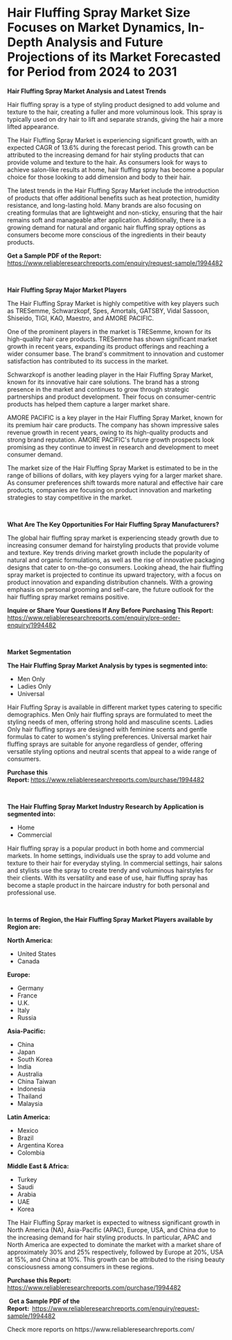 <p><h1>Hair Fluffing Spray Market Size Focuses on Market Dynamics, In-Depth Analysis and Future Projections of its Market Forecasted for Period from 2024 to 2031</h1></p><p><strong>Hair Fluffing Spray Market Analysis and Latest Trends</strong></p>
<p><p>Hair fluffing spray is a type of styling product designed to add volume and texture to the hair, creating a fuller and more voluminous look. This spray is typically used on dry hair to lift and separate strands, giving the hair a more lifted appearance. </p><p>The Hair Fluffing Spray Market is experiencing significant growth, with an expected CAGR of 13.6% during the forecast period. This growth can be attributed to the increasing demand for hair styling products that can provide volume and texture to the hair. As consumers look for ways to achieve salon-like results at home, hair fluffing spray has become a popular choice for those looking to add dimension and body to their hair.</p><p>The latest trends in the Hair Fluffing Spray Market include the introduction of products that offer additional benefits such as heat protection, humidity resistance, and long-lasting hold. Many brands are also focusing on creating formulas that are lightweight and non-sticky, ensuring that the hair remains soft and manageable after application. Additionally, there is a growing demand for natural and organic hair fluffing spray options as consumers become more conscious of the ingredients in their beauty products.</p></p>
<p><strong>Get a Sample PDF of the Report:&nbsp;</strong> <a href="https://www.reliableresearchreports.com/enquiry/request-sample/1994482">https://www.reliableresearchreports.com/enquiry/request-sample/1994482</a></p>
<p>&nbsp;</p>
<p><strong>Hair Fluffing Spray Major Market Players</strong></p>
<p><p>The Hair Fluffing Spray Market is highly competitive with key players such as TRESemme, Schwarzkopf, Spes, Amortals, GATSBY, Vidal Sassoon, Shiseido, TIGI, KAO, Maestro, and AMORE PACIFIC. </p><p>One of the prominent players in the market is TRESemme, known for its high-quality hair care products. TRESemme has shown significant market growth in recent years, expanding its product offerings and reaching a wider consumer base. The brand's commitment to innovation and customer satisfaction has contributed to its success in the market.</p><p>Schwarzkopf is another leading player in the Hair Fluffing Spray Market, known for its innovative hair care solutions. The brand has a strong presence in the market and continues to grow through strategic partnerships and product development. Their focus on consumer-centric products has helped them capture a larger market share.</p><p>AMORE PACIFIC is a key player in the Hair Fluffing Spray Market, known for its premium hair care products. The company has shown impressive sales revenue growth in recent years, owing to its high-quality products and strong brand reputation. AMORE PACIFIC's future growth prospects look promising as they continue to invest in research and development to meet consumer demand.</p><p>The market size of the Hair Fluffing Spray Market is estimated to be in the range of billions of dollars, with key players vying for a larger market share. As consumer preferences shift towards more natural and effective hair care products, companies are focusing on product innovation and marketing strategies to stay competitive in the market.</p></p>
<p>&nbsp;</p>
<p><strong>What Are The Key Opportunities For Hair Fluffing Spray Manufacturers?</strong></p>
<p><p>The global hair fluffing spray market is experiencing steady growth due to increasing consumer demand for hairstyling products that provide volume and texture. Key trends driving market growth include the popularity of natural and organic formulations, as well as the rise of innovative packaging designs that cater to on-the-go consumers. Looking ahead, the hair fluffing spray market is projected to continue its upward trajectory, with a focus on product innovation and expanding distribution channels. With a growing emphasis on personal grooming and self-care, the future outlook for the hair fluffing spray market remains positive.</p></p>
<p><strong>Inquire or Share Your Questions If Any Before Purchasing This Report:</strong> <a href="https://www.reliableresearchreports.com/enquiry/pre-order-enquiry/1994482">https://www.reliableresearchreports.com/enquiry/pre-order-enquiry/1994482</a></p>
<p>&nbsp;</p>
<p><strong>Market Segmentation</strong></p>
<p><strong>The Hair Fluffing Spray Market Analysis by types is segmented into:</strong></p>
<p><ul><li>Men Only</li><li>Ladies Only</li><li>Universal</li></ul></p>
<p><p>Hair Fluffing Spray is available in different market types catering to specific demographics. Men Only hair fluffing sprays are formulated to meet the styling needs of men, offering strong hold and masculine scents. Ladies Only hair fluffing sprays are designed with feminine scents and gentle formulas to cater to women's styling preferences. Universal market hair fluffing sprays are suitable for anyone regardless of gender, offering versatile styling options and neutral scents that appeal to a wide range of consumers.</p></p>
<p><strong>Purchase this Report:&nbsp;</strong><a href="https://www.reliableresearchreports.com/purchase/1994482">https://www.reliableresearchreports.com/purchase/1994482</a></p>
<p>&nbsp;</p>
<p><strong>The Hair Fluffing Spray Market Industry Research by Application is segmented into:</strong></p>
<p><ul><li>Home</li><li>Commercial</li></ul></p>
<p><p>Hair fluffing spray is a popular product in both home and commercial markets. In home settings, individuals use the spray to add volume and texture to their hair for everyday styling. In commercial settings, hair salons and stylists use the spray to create trendy and voluminous hairstyles for their clients. With its versatility and ease of use, hair fluffing spray has become a staple product in the haircare industry for both personal and professional use.</p></p>
<p>&nbsp;</p>
<p><strong>In terms of Region, the Hair Fluffing Spray Market Players available by Region are:</strong></p>
<p>
    <p> <strong> North America: </strong>
        <ul>
            <li>United States</li>
            <li>Canada</li>
        </ul>
        </p> 
    <p> <strong> Europe: </strong>
        <ul>
            <li>Germany</li>
            <li>France</li>
            <li>U.K.</li>
            <li>Italy</li>
            <li>Russia</li>
        </ul>
        </p> 
    <p> <strong> Asia-Pacific: </strong>
        <ul>
            <li>China</li>
            <li>Japan</li>
            <li>South Korea</li>
            <li>India</li>
            <li>Australia</li>
            <li>China Taiwan</li>
            <li>Indonesia</li>
            <li>Thailand</li>
            <li>Malaysia</li>
        </ul>
        </p> 
    <p> <strong> Latin America: </strong>
        <ul>
            <li>Mexico</li>
            <li>Brazil</li>
            <li>Argentina Korea</li>
            <li>Colombia</li>
        </ul>
        </p> 
    <p> <strong> Middle East & Africa: </strong>
        <ul>
            <li>Turkey</li>
            <li>Saudi</li>
            <li>Arabia</li>
            <li>UAE</li>
            <li>Korea</li>
        </ul>
    </p>
    </p>
<p><p>The Hair Fluffing Spray market is expected to witness significant growth in North America (NA), Asia-Pacific (APAC), Europe, USA, and China due to the increasing demand for hair styling products. In particular, APAC and North America are expected to dominate the market with a market share of approximately 30% and 25% respectively, followed by Europe at 20%, USA at 15%, and China at 10%. This growth can be attributed to the rising beauty consciousness among consumers in these regions.</p></p>
<p><strong>Purchase this Report: </strong><a href="https://www.reliableresearchreports.com/purchase/1994482">https://www.reliableresearchreports.com/purchase/1994482</a></p>
<p>&nbsp;<strong>Get a Sample PDF of the Report:&nbsp;&nbsp;</strong><a href="https://www.reliableresearchreports.com/enquiry/request-sample/1994482">https://www.reliableresearchreports.com/enquiry/request-sample/1994482</a></p>
<p><strong></strong></p>
<p>Check more reports on https://www.reliableresearchreports.com/</p>